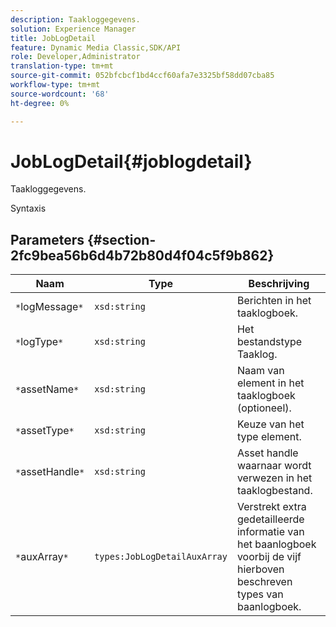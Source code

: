 ```yaml
---
description: Taakloggegevens.
solution: Experience Manager
title: JobLogDetail
feature: Dynamic Media Classic,SDK/API
role: Developer,Administrator
translation-type: tm+mt
source-git-commit: 052bfcbcf1bd4ccf60afa7e3325bf58dd07cba85
workflow-type: tm+mt
source-wordcount: '68'
ht-degree: 0%

---
```



# JobLogDetail{#joblogdetail}

Taakloggegevens.

Syntaxis

## Parameters {#section-2fc9bea56b6d4b72b80d4f04c5f9b862}

| Naam | Type | Beschrijving |
|---|---|---|
| `*`logMessage`*` | `xsd:string` | Berichten in het taaklogboek. |
| `*`logType`*` | `xsd:string` | Het bestandstype Taaklog. |
| `*`assetName`*` | `xsd:string` | Naam van element in het taaklogboek (optioneel). |
| `*`assetType`*` | `xsd:string` | Keuze van het type element. |
| `*`assetHandle`*` | `xsd:string` | Asset handle waarnaar wordt verwezen in het taaklogbestand. |
| `*`auxArray`*` | `types:JobLogDetailAuxArray` | Verstrekt extra gedetailleerde informatie van het baanlogboek voorbij de vijf hierboven beschreven types van baanlogboek. |

